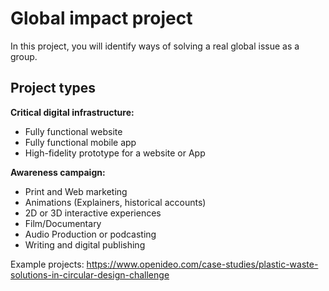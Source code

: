 # Global impact project

In this project, you will identify ways of solving a real global issue as a group.

## Project types

**Critical digital infrastructure:**

* Fully functional website
* Fully functional mobile app
* High-fidelity prototype for a website or App 

**Awareness campaign:**

* Print and Web marketing
* Animations (Explainers, historical accounts)
* 2D or 3D interactive experiences
* Film/Documentary
* Audio Production or podcasting
* Writing and digital publishing


Example projects: https://www.openideo.com/case-studies/plastic-waste-solutions-in-circular-design-challenge